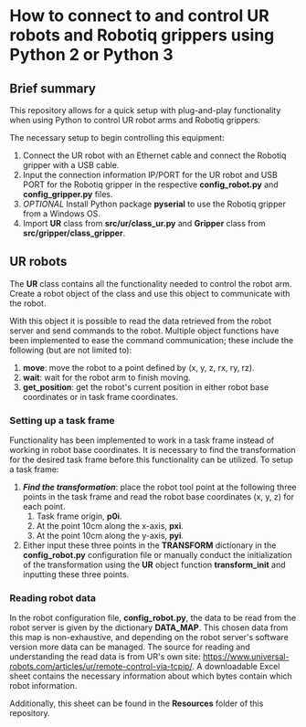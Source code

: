 # How to connect to and control UR robots and Robotiq grippers using Python 2 or Python 3
## Brief summary

This repository allows for a quick setup with plug-and-play functionality when using Python to control UR robot arms and Robotiq grippers.

The necessary setup to begin controlling this equipment:
1. Connect the UR robot with an Ethernet cable and connect the Robotiq gripper with a USB cable.
2. Input the connection information IP/PORT for the UR robot and USB PORT for the Robotiq gripper in the respective **config_robot.py** and **config_gripper.py** files.
3. *OPTIONAL* Install Python package **pyserial** to use the Robotiq gripper from a Windows OS.
4. Import **UR** class from **src/ur/class_ur.py** and **Gripper** class from **src/gripper/class_gripper**.

## UR robots
The **UR** class contains all the functionality needed to control the robot arm. Create a robot object of the class and use this object to communicate with the robot.

With this object it is possible to read the data retrieved from the robot server and send commands to the robot. Multiple object functions have been implemented to ease the command communication; these include the following (but are not limited to):
1. **move**: move the robot to a point defined by (x, y, z, rx, ry, rz).
2. **wait**: wait for the robot arm to finish moving.
3. **get_position**: get the robot's current position in either robot base coordinates or in task frame coordinates.

### Setting up a task frame
Functionality has been implemented to work in a task frame instead of working in robot base coordinates. It is necessary to find the transformation for the desired task frame before this functionality can be utilized. To setup a task frame:
1. ***Find the transformation***: place the robot tool point at the following three points in the task frame and read the robot base coordinates (x, y, z) for each point.
    1. Task frame origin, **p0i**.
    2. At the point 10cm along the x-axis, **pxi**.
    3. At the point 10cm along the y-axis, **pyi**.
2. Either input these three points in the **TRANSFORM** dictionary in the **config_robot.py** configuration file or manually conduct the initialization of the transformation using the **UR** object function **transform_init** and inputting these three points.

### Reading robot data
In the robot configuration file, **config_robot.py**, the data to be read from the robot server is given by the dictionary **DATA_MAP**. This chosen data from this map is non-exhaustive, and depending on the robot server's software version more data can be managed. The source for reading and understanding the read data is from UR's own site: https://www.universal-robots.com/articles/ur/remote-control-via-tcpip/. A downloadable Excel sheet contains the necessary information about which bytes contain which robot information.

Additionally, this sheet can be found in the **Resources** folder of this repository.
